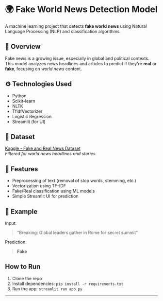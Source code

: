 # 🌍 Fake World News Detection Model

A machine learning project that detects **fake world news** using Natural Language Processing (NLP) and classification algorithms.

## 🧠 Overview
Fake news is a growing issue, especially in global and political contexts. This model analyzes news headlines and articles to predict if they're **real** or **fake**, focusing on *world news* content.

## ⚙️ Technologies Used
- Python
- Scikit-learn
- NLTK
- TfidfVectorizer
- Logistic Regression 
- Streamlit (for UI)

## 📁 Dataset
[Kaggle - Fake and Real News Dataset](https://www.kaggle.com/datasets/clmentbisaillon/fake-and-real-news-dataset)  
*Filtered for world news headlines and stories*

## 🚀 Features
- Preprocessing of text (removal of stop words, stemming, etc.)
- Vectorization using TF-IDF
- Fake/Real classification using ML models
- Simple Streamlit UI for prediction

## 🔮 Example
Input:
> "Breaking: Global leaders gather in Rome for secret summit"

Prediction:
> **Fake**

## How to Run
1. Clone the repo
2. Install dependencies: `pip install -r requirements.txt`
3. Run the app: `streamlit run app.py`
---
